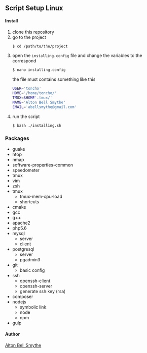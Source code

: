 ## Script Setup Linux

#### Install

1. clone this repository
2. go to the project
    ```bash
    $ cd /path/to/the/project
    ```
3. open the `installing.config` file and change the variables to the correspond
    ```bash
    $ nano installing.config
    ```
    the file must contains something like this
    ```bash
    USER='toncho'
    HOME='/home/toncho/'
    TMUX=$HOME'.tmux/'
    NAME='Alton Bell Smythe'
    EMAIL='abellsmythe@gmail.com'
    ```
4. run the script
    ```bash
    $ bash ./installing.sh
    ```

### Packages

- guake
- htop
- nmap
- software-properties-common
- speedometer
- tmux
- vim
- zsh
- tmux
    - tmux-mem-cpu-load
    - shortcuts
- cmake
- gcc
- g++
- apache2
- php5.6
- mysql
    - server
    - client
- postgresql
    - server
    - pgadmin3
- git
    - basic config
- ssh
    - openssh-client
    - openssh-server
    - generate ssh key (rsa)
- composer
- nodejs
    - symbolic link
    - node
    - npm
- gulp 

#### Author

[Alton Bell Smythe](https://abellsmythe.me)